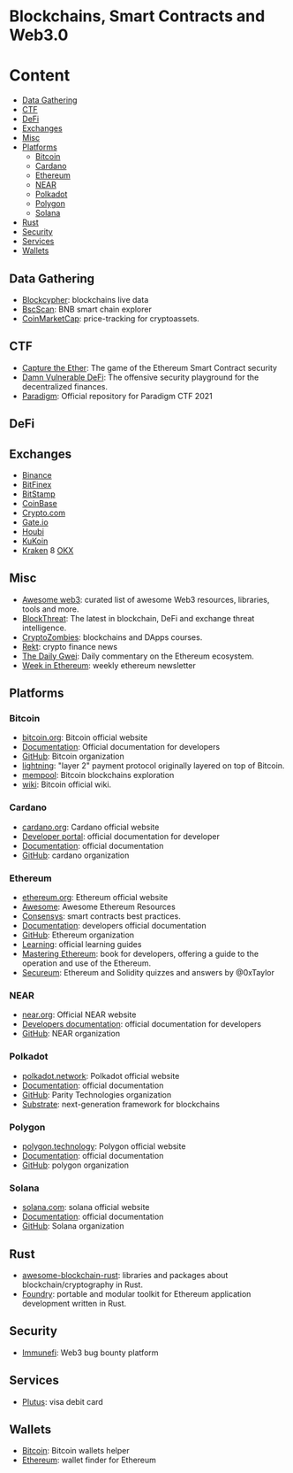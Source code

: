 # Blockchains, Smart Contracts and Web3.0

# Content

* [Data Gathering](#data-gathering)
* [CTF](#ctf)
* [DeFi](#defi)
* [Exchanges](#exchanges)
* [Misc](#misc)
* [Platforms](#platforms)
  * [Bitcoin](#bitcoin)
  * [Cardano](#cardano)
  * [Ethereum](#ethereum)
  * [NEAR](#near)
  * [Polkadot](#polkadot)
  * [Polygon](#polygon)
  * [Solana](#solana)
* [Rust](#rust)
* [Security](#security)
* [Services](#services)
* [Wallets](#wallets)

## Data Gathering

* [Blockcypher][21]: blockchains live data
* [BscScan][45]: BNB smart chain explorer
* [CoinMarketCap][1]: price-tracking for cryptoassets.

## CTF

* [Capture the Ether][50]: The game of the Ethereum Smart Contract security
* [Damn Vulnerable DeFi][51]: The offensive security playground for the
  decentralized finances.
* [Paradigm][52]: Official repository for Paradigm CTF 2021

## DeFi

## Exchanges

* [Binance][9]
* [BitFinex][13]
* [BitStamp][15]
* [CoinBase][10]
* [Crypto.com][11]
* [Gate.io][16]
* [Houbi][17]
* [KuKoin][12]
* [Kraken][8]
8 [OKX][14]

## Misc

* [Awesome web3][30]: curated list of awesome Web3 resources, libraries, tools
  and more.
* [BlockThreat][55]: The latest in blockchain, DeFi and exchange threat
  intelligence.
* [CryptoZombies][47]: blockchains and DApps courses.
* [Rekt][54]: crypto finance news
* [The Daily Gwei][57]: Daily commentary on the Ethereum ecosystem.
* [Week in Ethereum][56]: weekly ethereum newsletter

## Platforms

### Bitcoin

* [bitcoin.org][0]: Bitcoin official website
* [Documentation][24]: Official documentation for developers
* [GitHub][23]: Bitcoin organization
* [lightning][7]:  "layer 2" payment protocol originally layered on top of
  Bitcoin.
* [mempool][22]: Bitcoin blockchains exploration
* [wiki][19]: Bitcoin official wiki.

### Cardano

* [cardano.org][2]: Cardano official website
* [Developer portal][32]: official documentation for developer
* [Documentation][31]: official documentation
* [GitHub][33]: cardano organization

### Ethereum

* [ethereum.org][3]: Ethereum official website
* [Awesome][29]: Awesome Ethereum Resources
* [Consensys][48]: smart contracts best practices.
* [Documentation][26]: developers official documentation
* [GitHub][28]: Ethereum organization
* [Learning][27]: official learning guides
* [Mastering Ethereum][46]: book for developers, offering a guide to the
  operation and use of the Ethereum.
* [Secureum][49]: Ethereum and Solidity quizzes and answers by @0xTaylor

### NEAR

* [near.org][36]: Official NEAR website
* [Developers documentation][38]: official documentation for developers
* [GitHub][37]: NEAR organization

### Polkadot

* [polkadot.network][4]: Polkadot official website
* [Documentation][39]: official documentation
* [GitHub][40]: Parity Technologies organization
* [Substrate][58]: next-generation framework for blockchains

### Polygon

* [polygon.technology][5]: Polygon official website
* [Documentation][41]: official documentation
* [GitHub][42]: polygon organization

### Solana

* [solana.com][6]: solana official website
* [Documentation][43]: official documentation
* [GitHub][44]: Solana organization

## Rust

* [awesome-blockchain-rust][35]: libraries and packages about
  blockchain/cryptography in Rust.
* [Foundry][34]: portable and modular toolkit for Ethereum application
  development written in Rust.

## Security

* [Immunefi][53]: Web3 bug bounty platform

## Services

* [Plutus][18]: visa debit card

## Wallets

* [Bitcoin][20]: Bitcoin wallets helper
* [Ethereum][25]: wallet finder for Ethereum

[0]: https://bitcoin.org/en/
[1]: https://coinmarketcap.com
[2]: https://cardano.org
[3]: https://ethereum.org/en/
[4]: https://polkadot.network
[5]: https://polygon.technology
[6]: https://solana.com
[7]: https://lightning.network
[8]: https://www.kraken.com
[9]: https://www.binance.com/en
[10]: https://www.coinbase.com
[11]: https://crypto.com/eea
[12]: https://www.kucoin.com
[13]: https://www.bitfinex.com
[14]: https://www.okx.com
[15]: https://www.bitstamp.net
[16]: https://www.gate.io
[17]: https://www.huobi.com/en-us/
[18]: https://plutus.it
[19]: https://en.bitcoin.it/wiki/Main_Page
[20]: https://bitcoin.org/en/choose-your-wallet?step=5
[21]: https://live.blockcypher.com
[22]: https://mempool.space
[23]: https://github.com/bitcoin
[24]: https://developer.bitcoin.org
[25]: https://ethereum.org/en/wallets/find-wallet/
[26]: https://ethereum.org/en/developers/
[27]: https://ethereum.org/en/learn/
[28]: https://github.com/ethereum
[29]: https://github.com/bekatom/awesome-ethereum
[30]: https://github.com/ahmet/awesome-web3
[31]: https://docs.cardano.org
[32]: https://developers.cardano.org
[33]: https://github.com/cardano-foundation
[34]: https://github.com/foundry-rs/foundry
[35]: https://github.com/rust-in-blockchain/awesome-blockchain-rust
[36]: https://near.org
[37]: https://github.com/near
[38]: https://near.org/developers/
[39]: https://polkadot.network/development/docs/
[40]: https://github.com/paritytech
[41]: https://wiki.polygon.technology
[42]: https://github.com/maticnetwork/
[43]: https://docs.solana.com
[44]: https://github.com/solana-labs
[45]: https://bscscan.com
[46]: https://github.com/ethereumbook/ethereumbook
[47]: https://cryptozombies.io
[48]: https://consensys.github.io/smart-contract-best-practices/
[49]: https://github.com/x676f64/secureum-mind_map
[50]: https://capturetheether.com
[51]: https://www.damnvulnerabledefi.xyz
[52]: https://github.com/paradigmxyz/paradigm-ctf-2021
[53]: https://immunefi.com
[54]: https://rekt.news
[55]: https://newsletter.blockthreat.io
[56]: https://weekinethereumnews.com
[57]: https://thedailygwei.substack.com
[58]: https://substrate.io
